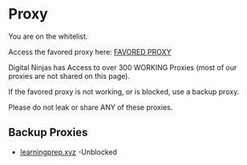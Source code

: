 # Proxy
You are on the whitelist. 

Access the favored proxy here: [FAVORED PROXY](https://interactive.kydana.art/)

Digital Ninjas has Access to over 300 WORKING Proxies (most of our proxies are not shared on this page). 

If the favored proxy is not working, or is blocked, use a backup proxy.

Please do not leak or share ANY of these proxies.

## Backup Proxies


- [learningprep.xyz](https://learningprep.xyz/) -Unblocked
